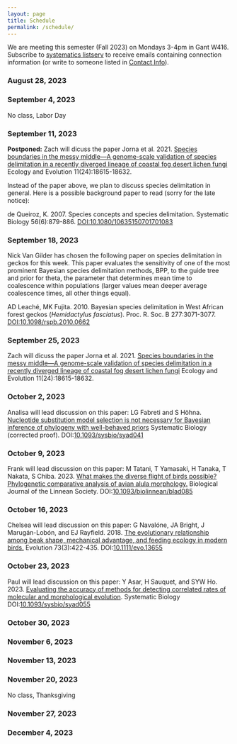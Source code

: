 ```yaml
---
layout: page
title: Schedule
permalink: /schedule/
---
```


We are meeting this semester (Fall 2023) on Mondays 3-4pm in Gant W416. Subscribe to [systematics listserv](/systseminar/listserv/) to receive emails containing connection information (or write to someone listed in [Contact Info](/systseminar/contact-info/)).

### August 28, 2023

### September 4, 2023

No class, Labor Day

### September 11, 2023

**Postponed:** Zach will dicuss the paper Jorna et al. 2021. [Species boundaries in the messy middle—A genome-scale validation of species delimitation in a recently diverged lineage of coastal fog desert lichen fungi](https://doi.org/10.1002/ece3.8467) Ecology and Evolution 11(24):18615-18632.

Instead of the paper above, we plan to discuss species delimitation in general. Here is a possible background paper to read (sorry for the late notice):

de Queiroz, K. 2007. Species concepts and species delimitation. Systematic Biology 56(6):879-886.
[DOI:10.1080/10635150701701083](https://doi.org/10.1080/10635150701701083)


### September 18, 2023

Nick Van Gilder has chosen the following paper on species delimitation in geckos for this week. This paper evaluates the sensitivity of one of the most prominent Bayesian species delimitation methods, BPP, to the guide tree and prior for theta, the parameter that determines mean time to coalescence within populations (larger values mean deeper average coalescence times, all other things equal). 

AD Leaché, MK Fujita. 2010. Bayesian species delimitation in West African forest geckos (_Hemidactylus fasciatus_). Proc. R. Soc. B 277:3071-3077. [DOI:10.1098/rspb.2010.0662](https://doi.org/10.1098/rspb.2010.0662)

### September 25, 2023

Zach will dicuss the paper Jorna et al. 2021. [Species boundaries in the messy middle—A genome-scale validation of species delimitation in a recently diverged lineage of coastal fog desert lichen fungi](https://doi.org/10.1002/ece3.8467) Ecology and Evolution 11(24):18615-18632.

### October 2, 2023

Analisa will lead discussion on this paper: LG Fabreti and S Höhna. [Nucleotide substitution model selection is not necessary for Bayesian inference of phylogeny with well-behaved priors](https://doi.org/10.1093/sysbio/syad041) Systematic Biology (corrected proof). DOI:[10.1093/sysbio/syad041](https://doi.org/10.1093/sysbio/syad041)

### October 9, 2023

Frank will lead discussion on this paper: M Tatani, T Yamasaki, H Tanaka, T Nakata, S Chiba. 2023. [What makes the diverse flight of birds possible? Phylogenetic comparative analysis of avian alula morphology.](https://doi.org/10.1093/biolinnean/blad085) Biological Journal of the Linnean Society. DOI:[10.1093/biolinnean/blad085](https://doi.org/10.1093/biolinnean/blad085)

### October 16, 2023

Chelsea will lead discussion on this paper: G Navalóne, JA Bright, J Marugán-Lobón, and EJ Rayfield. 2018. [The evolutionary relationship among beak shape, mechanical advantage, and feeding ecology in modern birds.](https://doi.org/10.1111/evo.13655) Evolution 73(3):422-435. DOI:[10.1111/evo.13655](https://doi.org/10.1111/evo.13655)

### October 23, 2023

Paul will lead discussion on this paper: Y Asar, H Sauquet, and SYW Ho. 2023. [Evaluating the accuracy of methods for detecting correlated rates of molecular and morphological evolution](https://doi.org/10.1093/sysbio/syad055). Systematic Biology DOI:[10.1093/sysbio/syad055](https://doi.org/10.1093/sysbio/syad055)

### October 30, 2023
### November 6, 2023
### November 13, 2023
### November 20, 2023
No class, Thanksgiving
### November 27, 2023
### December 4, 2023
